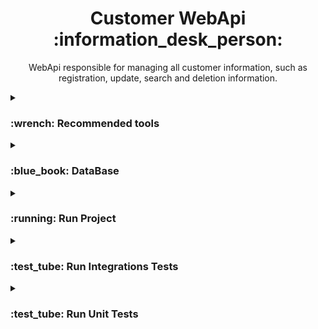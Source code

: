 <h1 align="center">Customer WebApi :information_desk_person: </h1>

<p align="center">WebApi responsible for managing all customer information, such as registration, update, search and deletion information.</p>

<details>
  <summary>
    <h3>:wrench: Recommended tools</h3>
  </summary>
  <ul>
    <li>
        <a href="https://visualstudio.microsoft.com/vs/">Visual Studio 2022</a>
    </li>
    <li>
      <a href="https://code.visualstudio.com/">Visual Studio Code</a>
    </li>
    <li>
      <a href="https://azure.microsoft.com/pt-br/products/data-studio">Azure Data Studio</a>
    </li>
    <li>
      <a href="https://www.docker.com/products/docker-desktop/">Docker Desktop</a>
    </li>
  </ul>
</details>


<details>
  <summary>
    <h3>:blue_book: DataBase</h3>
  </summary>
  <p>
    <strong>Tables:</strong>
  </p>

```sql
CREATE DATABASE Customer;

IF NOT EXISTS (SELECT * FROM sysobjects WHERE NAME='TB_CUSTOMERS' AND xtype='U')
    CREATE TABLE TB_CUSTOMERS (
        CustomerId UNIQUEIDENTIFIER NOT NULL PRIMARY KEY,
        Name NVARCHAR(255) NOT NULL,
        Email NVARCHAR(255) NOT NULL,
        Age INT NOT NULL,
        Phone INT NOT NULL,
        Document NVARCHAR(255) NOT NULL,
        Password NVARCHAR(255) NOT NULL
    )
go
```
</details>


<details>
  <summary>
    <h3>:running: Run Project</h3>
  </summary>
  <p><strong>Steps:</strong></p>
  <p><strong>1.1 - Run Docker Compose command:</strong></p>

```Dockerfile
  docker-compose -f "docker-compose.yml" up -d --build
```
  <p><strong>1.2 - Run Link in your browser:</strong></p>
  
```js
  http://localhost:8080/swagger/index.html
```
</details>


<details>
  <summary>
    <h3>:test_tube: Run Integrations Tests</h3>
  </summary>
  <p><strong>Steps:</strong></p>
  <p><strong>1.1 - Run Docker Compose command:</strong></p>

```Dockerfile
  docker-compose -f "docker-compose-test.yml" up -d --build
```
  <p><strong>1.2 - Navigate to test project directory:</strong></p>
  
```PowerShell
  cd .\tests\IntegrationTests\
```
  <p><strong>1.3 - Run command:</strong></p>
  
```csharp
  dotnet test
```
</details>


<details>
  <summary>
    <h3>:test_tube: Run Unit Tests</h3>
  </summary>
  <p><strong>Steps:</strong></p>
  <p><strong>1.1 - Navigate to test project directory:</strong></p>
  
```PowerShell
  cd .\tests\UnitTests\
```
  <p><strong>1.2 - Run command:</strong></p>
  
```csharp
  dotnet test
```
</details>
